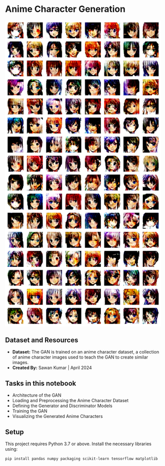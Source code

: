 # Anime Character Generation

![Generated Anime Characters](anime_result.png)

## Dataset and Resources
- **Dataset:** The GAN is trained on an anime character dataset, a collection of anime character images used to teach the GAN to create similar images.
- **Created By:** Sawan Kumar | April 2024

## Tasks in this notebook
- Architecture of the GAN
- Loading and Preprocessing the Anime Character Dataset
- Defining the Generator and Discriminator Models
- Training the GAN
- Visualizing the Generated Anime Characters

## Setup
This project requires Python 3.7 or above. Install the necessary libraries using:
```bash
pip install pandas numpy packaging scikit-learn tensorflow matplotlib
